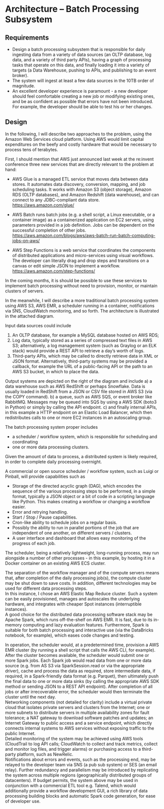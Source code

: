 # Architecture – Batch Processing Subsystem



## Requirements

-	Design a batch processing subsystem that is responsible for daily ingesting data from a variety of data sources (an OLTP database, log data, and a variety of third party APIs), having a graph of processing tasks that operate on this data, and finally loading it into a variety of targets (a Data Warehouse, pushing to APIs, and publishing to an event broker).
-	The system will ingest at least a few data sources in the 10TB order of magnitude. 
-	An excellent developer experience is paramount - a new developer should feel comfortable creating a new job or modifying existing ones, and be as confident as possible that errors have not been introduced. For example, the developer should be able to test his or her changes.

## Design

In the following, I will describe two approaches to the problem, using the Amazon Web Services cloud platform. Using AWS would limit capital expenditures on the beefy and costly hardware that would be necessary to process tens of terabytes.

First, I should mention that AWS just announced last week at the re:invent conference three new services that are directly relevant to the problem at hand: 
-	AWS Glue is a managed ETL service that moves data between data stores. It automates data discovery, conversion, mapping, and job scheduling tasks. It works with Amazon S3 (object storage), Amazon RDS (OLTP databases), and Amazon Redshift (data warehouse), and can connect to any JDBC-compliant data store. https://aws.amazon.com/glue/ 

-	AWS Batch runs batch jobs (e.g. a shell script, a Linux executable, or a container image) as a containerized application on EC2 servers, using parameters provided in a job definition. Jobs can be dependent on the successful completion of other jobs. https://aws.amazon.com/blogs/aws/aws-batch-run-batch-computing-jobs-on-aws/

-	AWS Step Functions is a web service that coordinates the components of distributed applications and micro-services using visual workflows. The developer can literally drag and drop steps and transitions on a canvas or edit simple JSON to implement a workflow. https://aws.amazon.com/step-functions/   

In the coming months, it is should be possible to use these services to implement batch processing without need to provision, monitor, or maintain clusters of servers.

In the meanwhile, I will describe a more traditional batch processing system using AWS S3, AWS EMR, a scheduler running in a container, notifications via SNS, CloudWatch monitoring, and so forth. The architecture is illustrated in the attached diagram.

Input data sources could include 
1)	An OLTP database, for example a MySQL database hosted on AWS RDS;   
2)	Log data, typically stored as a series of compressed text files in AWS S3; alternatively, a log management system (such as Graylog or an ELK stack) would provide a REST API to retrieve a day’s worth of logs. 
3)	Third-party APIs, which may be called to directly retrieve data in XML or JSON format. Alternatively, third-party systems may be provided a callback, for example the URL of a public-facing API or the path to an AWS S3 bucket, in which to place the data.        

Output systems are depicted on the right of the diagram and include 
a)	a data warehouse such as AWS RedShift or perhaps Snowflake. Data is usually loaded in RedShift from a JSON or CSV file stored in AWS S3 (via the COPY command). 
b)	a queue, such as AWS SQS, or event broker like RabbitMQ. Messages may be queued into SQS by using a AWS SDK (boto3 in Python) or simply by calling the API endpoint.
c)	and finally internal APIs, in this example a HTTP endpoint on an Elastic Load Balancer, which then redistributes calls to one or more EC2 instances in an autoscaling group.        

The batch processing system proper includes 
-	a scheduler / workflow system, which is responsible for scheduling and coordinating   
-	one or more data processing clusters.

Given the amount of data to process, a distributed system is likely required, in order to complete daily processing overnight. 

A commercial or open source scheduler / workflow system, such as Luigi or Pinball, will provide capabilities such as 
-	Storage of the directed acyclic graph (DAG), which encodes the sequence of the various processing steps to be performed, in a simple format, typically a JSON object or a bit of code in a scripting language like Python. This makes creating a workflow or changing a workflow easier.
-	Error and retrying handling.   
-	Start / Stop / Pause capabilities.
-	Cron-like ability to schedule jobs on a regular basis.
-	Possibly the ability to run in parallel portions of the job that are independent of one another, on different servers / clusters.
-	A user interface and dashboard that allows easy monitoring of the progress of each job.

The scheduler, being a relatively lightweight, long-running process, may run alongside a number of other processes - in this example, by hosting it in a Docker container on an existing AWS ECS cluster. 

The separation of the workflow manager and of the compute servers means that, after completion of the daily processing job(s), the compute cluster may be shut down to save costs. In addition, different technologies may be used for different data processing steps.  
In this instance, I chose an AWS Elastic Map Reduce cluster. Such a system can be easily provisioned, manages and autoscales the underlying hardware, and integrates with cheaper Spot instances (interruptible instances).   
A good choice for the distributed data processing software stack may be Apache Spark, which runs off-the-shelf on AWS EMR. It is fast, due to its in-memory computing and lazy evaluation features. Furthermore, Spark is suitable for both batch processing and interactive use (via the DataBricks notebook, for example), which eases code changes and testing. 

In operation, the scheduler would, at a predetermined time, provision a AWS EMR cluster (by running a shell script that calls the AWS CLI, for example). After the cluster becomes available, the scheduler would submit one or more Spark jobs. Each Spark job would read data from one or more data source (e.g. from AS S3 via SparkSession.read or via the appropriate driver), cache and process the data as required, store intermediate data, if required, in a Spark-friendly data format (e.g. Parquet), then ultimately push the final data to one or more data sinks (by calling the appropriate AWS SDK method or sending JSON to a REST API endpoint). After completion of all jobs or after irrecoverable error, the scheduler would then terminate the cluster until the next day.     
Networking components (not detailed for clarity) include a virtual private cloud that isolates private servers and clusters from the Internet; one or more subnets to distribute servers in multiple availability zones for fault tolerance; a NAT gateway to download software patches and updates; an Internet Gateway to public access and a service endpoint, which directly connects internal systems to AWS services without exposing traffic to the public Internet.     
Detailed monitoring of the system may be achieved using AWS tools (CloudTrail to log API calls; CloudWatch to collect and track metrics, collect and monitor log files, and trigger alarms) or purchasing access to a third-party platform, such as NewRelic.  
Notifications about errors and events, such as the processing end, may be relayed to the developer team via SNS (a pub sub system) or SES (an email relay).
Further redundancy and parallelism may be introduced by replicating the system across multiple regions (geographically distributed groups of datacenters). 
If budget permits, the system above may be used in conjunction with a commercial ETL tool e.g. Talend, which would additionally provide a workflow development GUI, a rich library of data processing building blocks and automatic Spark code generation, for ease of developer use.
